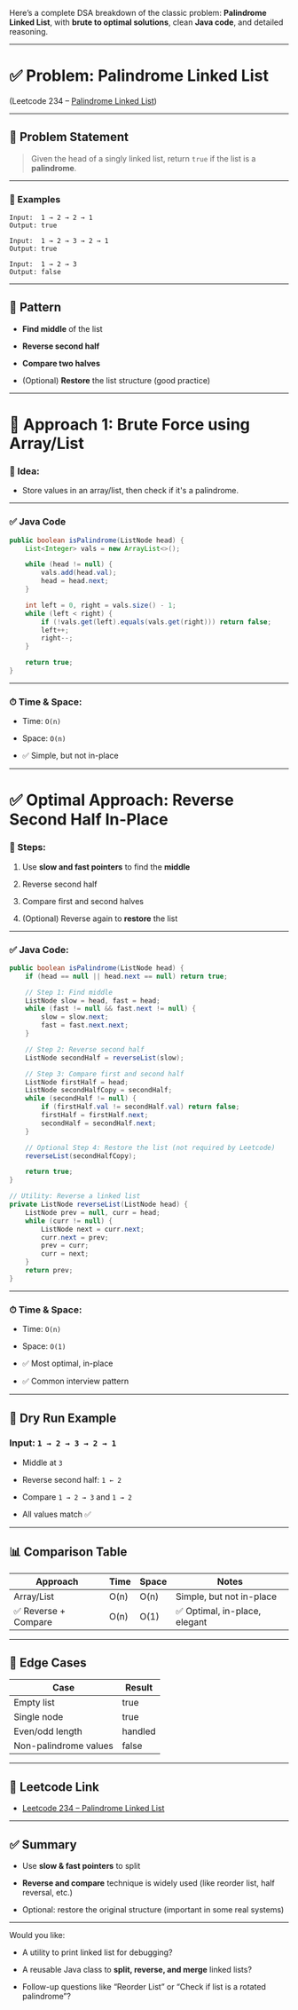 Here’s a complete DSA breakdown of the classic problem: **Palindrome Linked List**, with **brute to optimal solutions**, clean **Java code**, and detailed reasoning.

---

# ✅ Problem: Palindrome Linked List

(Leetcode 234 – [Palindrome Linked List](https://leetcode.com/problems/palindrome-linked-list/))

---

## 🔹 Problem Statement

> Given the head of a singly linked list, return `true` if the list is a **palindrome**.

---

### 🔸 Examples

```text
Input:  1 → 2 → 2 → 1  
Output: true

Input:  1 → 2 → 3 → 2 → 1  
Output: true

Input:  1 → 2 → 3  
Output: false
```

---

## 🔁 Pattern

- **Find middle** of the list
    
- **Reverse second half**
    
- **Compare two halves**
    
- (Optional) **Restore** the list structure (good practice)
    

---

# 🔻 Approach 1: Brute Force using Array/List

### 🔸 Idea:

- Store values in an array/list, then check if it's a palindrome.
    

---

### ✅ Java Code

```java
public boolean isPalindrome(ListNode head) {
    List<Integer> vals = new ArrayList<>();

    while (head != null) {
        vals.add(head.val);
        head = head.next;
    }

    int left = 0, right = vals.size() - 1;
    while (left < right) {
        if (!vals.get(left).equals(vals.get(right))) return false;
        left++;
        right--;
    }

    return true;
}
```

---

### ⏱ Time & Space:

- Time: `O(n)`
    
- Space: `O(n)`
    
- ✅ Simple, but not in-place
    

---

# ✅ Optimal Approach: Reverse Second Half In-Place

### 🔸 Steps:

1. Use **slow and fast pointers** to find the **middle**
    
2. Reverse second half
    
3. Compare first and second halves
    
4. (Optional) Reverse again to **restore** the list
    

---

### ✅ Java Code:

```java
public boolean isPalindrome(ListNode head) {
    if (head == null || head.next == null) return true;

    // Step 1: Find middle
    ListNode slow = head, fast = head;
    while (fast != null && fast.next != null) {
        slow = slow.next;
        fast = fast.next.next;
    }

    // Step 2: Reverse second half
    ListNode secondHalf = reverseList(slow);

    // Step 3: Compare first and second half
    ListNode firstHalf = head;
    ListNode secondHalfCopy = secondHalf;
    while (secondHalf != null) {
        if (firstHalf.val != secondHalf.val) return false;
        firstHalf = firstHalf.next;
        secondHalf = secondHalf.next;
    }

    // Optional Step 4: Restore the list (not required by Leetcode)
    reverseList(secondHalfCopy);

    return true;
}

// Utility: Reverse a linked list
private ListNode reverseList(ListNode head) {
    ListNode prev = null, curr = head;
    while (curr != null) {
        ListNode next = curr.next;
        curr.next = prev;
        prev = curr;
        curr = next;
    }
    return prev;
}
```

---

### ⏱ Time & Space:

- Time: `O(n)`
    
- Space: `O(1)`
    
- ✅ Most optimal, in-place
    
- ✅ Common interview pattern
    

---

## 🔁 Dry Run Example

### Input: `1 → 2 → 3 → 2 → 1`

- Middle at `3`
    
- Reverse second half: `1 ← 2`
    
- Compare `1 → 2 → 3` and `1 → 2`
    
- All values match ✅
    

---

## 📊 Comparison Table

|Approach|Time|Space|Notes|
|---|---|---|---|
|Array/List|O(n)|O(n)|Simple, but not in-place|
|✅ Reverse + Compare|O(n)|O(1)|✅ Optimal, in-place, elegant|

---

## 🧠 Edge Cases

|Case|Result|
|---|---|
|Empty list|true|
|Single node|true|
|Even/odd length|handled|
|Non-palindrome values|false|

---

## 🔗 Leetcode Link

- [Leetcode 234 – Palindrome Linked List](https://leetcode.com/problems/palindrome-linked-list/)
    

---

## ✅ Summary

- Use **slow & fast pointers** to split
    
- **Reverse and compare** technique is widely used (like reorder list, half reversal, etc.)
    
- Optional: restore the original structure (important in some real systems)
    

---

Would you like:

- A utility to print linked list for debugging?
    
- A reusable Java class to **split, reverse, and merge** linked lists?
    
- Follow-up questions like “Reorder List” or “Check if list is a rotated palindrome”?